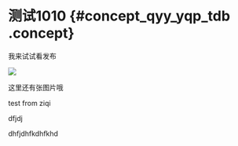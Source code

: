 # 测试1010 {#concept_qyy_yqp_tdb .concept}

我来试试看发布

![](http://icms-static-publish-daily.oss-cn-hangzhou.aliyuncs.com/assets/img/540/18_zh-CN.png)

这里还有张图片哦

test from ziqi

dfjdj

dhfjdhfkdhfkhd


